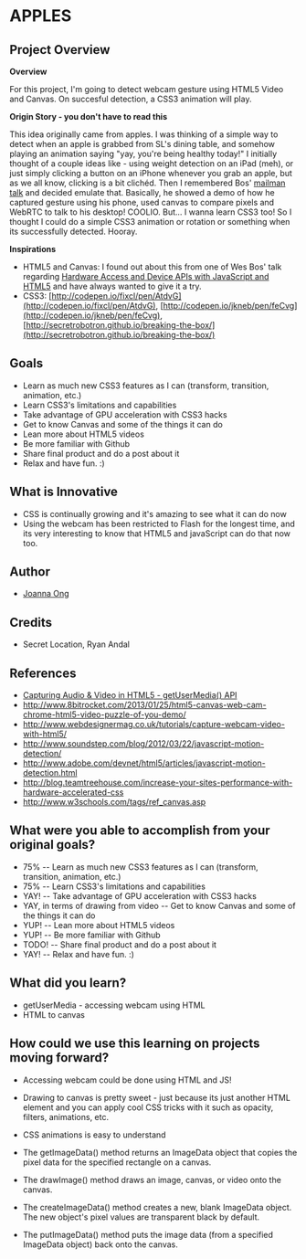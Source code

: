 # APPLES



## Project Overview

**Overview**

For this project, I'm going to detect webcam gesture using HTML5 Video and Canvas. On succesful detection, a CSS3 animation will play.

**Origin Story - you don't have to read this**

This idea originally came from apples. I was thinking of a simple way to detect when an apple is grabbed from SL's dining table, and somehow playing an animation saying "yay, you're being healthy today!" I initially thought of a couple ideas like - using weight detection on an iPad (meh), or just simply clicking a button on an iPhone whenever you grab an apple, but as we all know, clicking is a bit clichéd. Then I remembered Bos' [mailman talk](http://wesbos.com/talks/fitc/#17) and decided emulate that. Basically, he showed a demo of how he captured gesture using his phone, used canvas to compare pixels and WebRTC to talk to his desktop! COOLIO. But... I wanna learn CSS3 too! So I thought I could do a simple CSS3 animation or rotation or something when its successfully detected. Hooray.

**Inspirations**

+ HTML5 and Canvas: I found out about this from one of Wes Bos' talk regarding [Hardware Access and Device APIs with JavaScript and HTML5](http://wesbos.com/talks/fitc/#17) and have always wanted to give it a try. 
+ CSS3: [http://codepen.io/fixcl/pen/AtdvG](http://codepen.io/fixcl/pen/AtdvG), [http://codepen.io/jkneb/pen/feCvg](http://codepen.io/jkneb/pen/feCvg), [http://secretrobotron.github.io/breaking-the-box/](http://secretrobotron.github.io/breaking-the-box/)



## Goals

* Learn as much new CSS3 features as I can (transform, transition, animation, etc.)
* Learn CSS3's limitations and capabilities
* Take advantage of GPU acceleration with CSS3 hacks
* Get to know Canvas and some of the things it can do
* Lean more about HTML5 videos
* Be more familiar with Github
* Share final product and do a post about it
* Relax and have fun. :)



## What is Innovative
* CSS is continually growing and it's amazing to see what it can do now
* Using the webcam has been restricted to Flash for the longest time, and its very interesting to know that HTML5 and javaScript can do that now too. 



## Author
* [Joanna Ong](https://twitter.com/leethelobster)



## Credits
* Secret Location, Ryan Andal



## References
* [Capturing Audio & Video in HTML5 - getUserMedia() API](http://www.html5rocks.com/en/tutorials/getusermedia/intro/)
* http://www.8bitrocket.com/2013/01/25/html5-canvas-web-cam-chrome-html5-video-puzzle-of-you-demo/
* http://www.webdesignermag.co.uk/tutorials/capture-webcam-video-with-html5/
* http://www.soundstep.com/blog/2012/03/22/javascript-motion-detection/
* http://www.adobe.com/devnet/html5/articles/javascript-motion-detection.html
* http://blog.teamtreehouse.com/increase-your-sites-performance-with-hardware-accelerated-css
* http://www.w3schools.com/tags/ref_canvas.asp


## What were you able to accomplish from your original goals?
* 75% -- Learn as much new CSS3 features as I can (transform, transition, animation, etc.)
* 75% -- Learn CSS3's limitations and capabilities
* YAY! -- Take advantage of GPU acceleration with CSS3 hacks
* YAY, in terms of drawing from video -- Get to know Canvas and some of the things it can do
* YUP! -- Lean more about HTML5 videos
* YUP! -- Be more familiar with Github
* TODO! -- Share final product and do a post about it
* YAY! -- Relax and have fun. :)


## What did you learn?
* getUserMedia - accessing webcam using HTML
* HTML to canvas


## How could we use this learning on projects moving forward?
* Accessing webcam could be done using HTML and JS!
* Drawing to canvas is pretty sweet - just because its just another HTML element and you can apply cool CSS tricks with it such as opacity, filters, animations, etc.
* CSS animations is easy to understand

* The getImageData() method returns an ImageData object that copies the pixel data for the specified rectangle on a canvas.
* The drawImage() method draws an image, canvas, or video onto the canvas.
* The createImageData() method creates a new, blank ImageData object. The new object's pixel values are transparent black by default.
* The putImageData() method puts the image data (from a specified ImageData object) back onto the canvas.